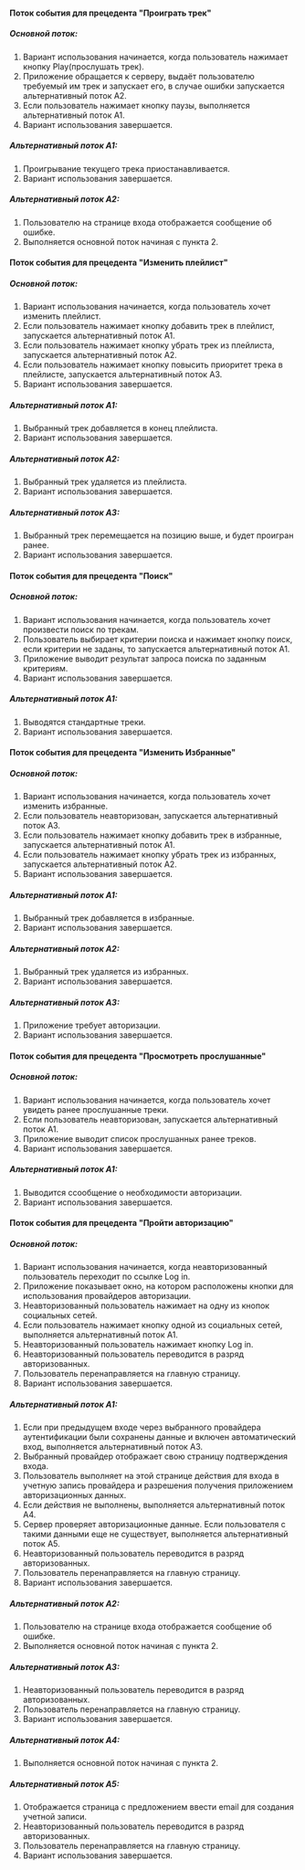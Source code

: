 #### Поток события для прецедента "Проиграть трек"
##### Основной поток:
1. Вариант использования начинается, когда пользователь нажимает кнопку Play(прослушать трек).
2. Приложение обращается к серверу, выдаёт пользователю требуемый им трек и запускает его, в случае ошибки запускается альтернативный поток А2.
3. Если пользователь нажимает кнопку паузы, выполняется альтернативный поток А1.
4. Вариант использования завершается.
##### Альтернативный поток А1:
1. Проигрывание текущего трека приостанавливается.
2. Вариант использования завершается.
##### Альтернативный поток А2:
1. Пользователю на странице входа отображается сообщение об ошибке.
2. Выполняется основной поток начиная с пункта 2.

#### Поток события для прецедента "Изменить плейлист"
##### Основной поток:
1. Вариант использования начинается, когда пользователь хочет изменить плейлист.
2. Если пользователь нажимает кнопку добавить трек в плейлист, запускается альтернативный поток А1.
3. Если пользователь нажимает кнопку убрать трек из плейлиста, запускается альтернативный поток А2.
4. Если пользователь нажимает кнопку повысить приоритет трека в плейлисте, запускается альтернативный поток А3.
5. Вариант использования завершается.
##### Альтернативный поток А1:
1. Выбранный трек добавляется в конец плейлиста.
2. Вариант использования завершается.
##### Альтернативный поток А2:
1. Выбранный трек удаляется из плейлиста.
2. Вариант использования завершается.
##### Альтернативный поток А3:
1. Выбранный трек перемещается на позицию выше, и будет проигран ранее.
2. Вариант использования завершается.

#### Поток события для прецедента "Поиск"
##### Основной поток:
1. Вариант использования начинается, когда пользователь хочет произвести поиск по трекам.
2. Пользователь выбирает критерии поиска и нажимает кнопку поиск, если критерии не заданы, то запускается альтернативный поток А1.
3. Приложение выводит результат запроса поиска по заданным критериям.
4. Вариант использования завершается.
##### Альтернативный поток А1:
1. Выводятся стандартные треки.
2. Вариант использования завершается.

#### Поток события для прецедента "Изменить Избранные"
##### Основной поток:
1. Вариант использования начинается, когда пользователь хочет изменить избранные.
2. Если пользователь неавторизован, запускается альтернативный поток А3.
3. Если пользователь нажимает кнопку добавить трек в избранные, запускается альтернативный поток А1.
4. Если пользователь нажимает кнопку убрать трек из избранных, запускается альтернативный поток А2.
5. Вариант использования завершается.
##### Альтернативный поток А1:
1. Выбранный трек добавляется в избранные.
2. Вариант использования завершается.
##### Альтернативный поток А2:
1. Выбранный трек удаляется из избранных.
2. Вариант использования завершается.
##### Альтернативный поток А3:
1. Приложение требует авторизации.
2. Вариант использования завершается.

#### Поток события для прецедента "Просмотреть прослушанные"
##### Основной поток:
1. Вариант использования начинается, когда пользователь хочет увидеть ранее прослушанные треки.
2. Если пользователь неавторизован, запускается альтернативный поток А1.
3. Приложение выводит список прослушанных ранее треков.
4. Вариант использования завершается.
##### Альтернативный поток А1:
1. Выводится ссообщение о необходимости авторизации.
2. Вариант использования завершается.

#### Поток события для прецедента "Пройти авторизацию"
##### Основной поток:
1. Вариант использования начинается, когда неавторизованный пользователь переходит по ссылке Log in.
2. Приложение показывает окно, на котором расположены кнопки для использования провайдеров авторизации.
3. Неавторизованный пользователь нажимает на одну из кнопок социальных сетей.
4. Если пользователь нажимает кнопку одной из социальных сетей, выполняется альтернативный поток А1.
5. Неавторизованный пользователь нажимает кнопку Log in.
6. Неавторизованный пользователь переводится в разряд авторизованных.
7. Пользователь перенаправляется на главную страницу.
8. Вариант использования завершается.
##### Альтернативный поток А1:
1. Если при предыдущем входе через выбранного провайдера аутентификации были сохранены данные и включен автоматический вход, выполняется альтернативный поток А3.
2. Выбранный провайдер отображает свою страницу подтверждения входа.
3. Пользователь выполняет на этой странице действия для входа в учетную запись провайдера и разрешения получения приложением авторизационных данных.
4. Если действия не выполнены, выполняется альтернативный поток А4.
5. Сервер проверяет авторизационные данные. Если пользователя с такими данными еще не существует, выполняется альтернативный поток A5.
6. Неавторизованный пользователь переводится в разряд авторизованных.
7. Пользователь перенаправляется на главную страницу.
8. Вариант использования завершается.
##### Альтернативный поток А2:
1. Пользователю на странице входа отображается сообщение об ошибке.
2. Выполняется основной поток начиная с пункта 2.
##### Альтернативный поток А3:
1. Неавторизованный пользователь переводится в разряд авторизованных.
2. Пользователь перенаправляется на главную страницу.
3. Вариант использования завершается.
##### Альтернативный поток А4:
1. Выполняется основной поток начиная с пункта 2.
##### Альтернативный поток А5:
1. Отображается страница с предложением ввести email для создания учетной записи.
2. Неавторизованный пользователь переводится в разряд авторизованных.
3. Пользователь перенаправляется на главную страницу.
4. Вариант использования завершается.

